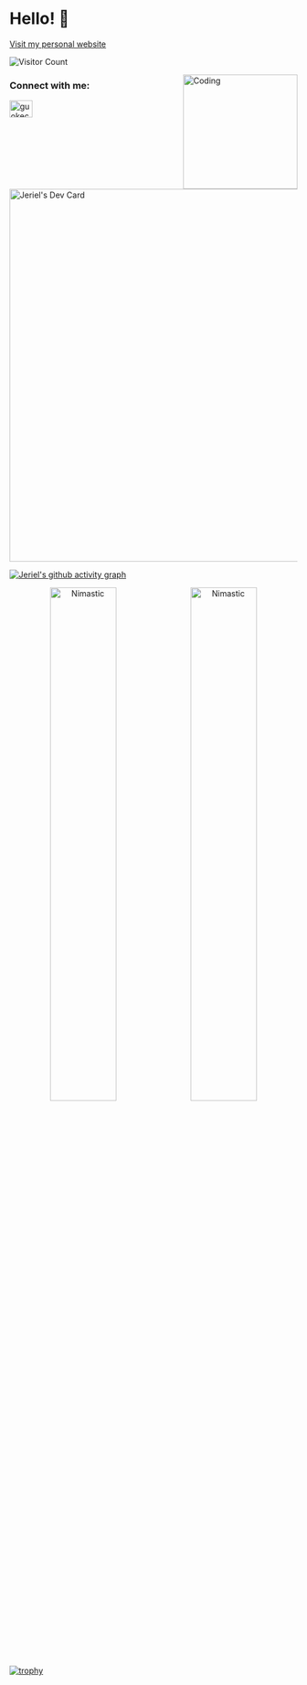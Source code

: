 # Hello! 👋

[Visit my personal website](https://www.jerielchan.com)

![Visitor Count](https://komarev.com/ghpvc/?username=Nimastic&label=Profile%20views&color=0e75b6&style=flat)

<img align="right" alt="Coding" width="200" src="https://github.com/Guo-KeCheng/Guo-KeCheng/assets/96603198/74445e7d-484c-42c0-8ece-b7054dcaaeae">

<h3 align="left">Connect with me:</h3>
<p align="left">
<a href="https://linkedin.com/in/jerielchan" target="blank"><img align="center" src="https://raw.githubusercontent.com/rahuldkjain/github-profile-readme-generator/master/src/images/icons/Social/linked-in-alt.svg" alt="guokecheng" height="30" width="40" /></a>
</p>

<a href="https://app.daily.dev/jerielchan"><img src="https://api.daily.dev/devcards/v2/cLt0Wwl12vOVGzeHtfWlX.png?r=qxe&type=wide" width="652" alt="Jeriel's Dev Card"/></a>

[![Jeriel's github activity graph](https://github-readme-activity-graph.vercel.app/graph?username=Nimastic)](https://github.com/Nimastic/github-readme-activity-graph)

<p align="center">
<img width="48%" src="https://github-readme-stats.vercel.app/api?username=Nimastic&show_icons=true&theme=dracula&title_color=ff8000&text_color=ffffff&bg_color=6a6a6a&locale=en&hide_border=true" alt="Nimastic" />
<img width="48%" src="https://github-readme-streak-stats.herokuapp.com/?user=Nimastic&theme=highcontrast&hide_border=true" alt="Nimastic" />
</p>

[![trophy](https://github-profile-trophy.vercel.app/?username=nimastic&title=Stars,Followers,Commits,Repositories,MultipleLang,PullRequest&theme=onedark)](https://github.com/ryo-ma/github-profile-trophy)



